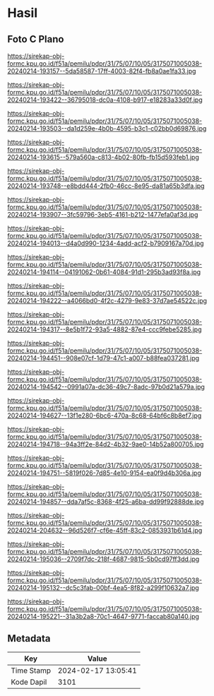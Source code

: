 # Hasil

## Foto C Plano

https://sirekap-obj-formc.kpu.go.id/f51a/pemilu/pdpr/31/75/07/10/05/3175071005038-20240214-193157--5da58587-17ff-4003-82f4-fb8a0ae1fa33.jpg

https://sirekap-obj-formc.kpu.go.id/f51a/pemilu/pdpr/31/75/07/10/05/3175071005038-20240214-193422--36795018-dc0a-4108-b917-e18283a33d0f.jpg

https://sirekap-obj-formc.kpu.go.id/f51a/pemilu/pdpr/31/75/07/10/05/3175071005038-20240214-193503--da1d259e-4b0b-4595-b3c1-c02bb0d69876.jpg

https://sirekap-obj-formc.kpu.go.id/f51a/pemilu/pdpr/31/75/07/10/05/3175071005038-20240214-193615--579a560a-c813-4b02-80fb-fb15d593feb1.jpg

https://sirekap-obj-formc.kpu.go.id/f51a/pemilu/pdpr/31/75/07/10/05/3175071005038-20240214-193748--e8bdd444-2fb0-46cc-8e95-da81a65b3dfa.jpg

https://sirekap-obj-formc.kpu.go.id/f51a/pemilu/pdpr/31/75/07/10/05/3175071005038-20240214-193907--3fc59796-3eb5-4161-b212-1477efa0af3d.jpg

https://sirekap-obj-formc.kpu.go.id/f51a/pemilu/pdpr/31/75/07/10/05/3175071005038-20240214-194013--d4a0d990-1234-4add-acf2-b7909167a70d.jpg

https://sirekap-obj-formc.kpu.go.id/f51a/pemilu/pdpr/31/75/07/10/05/3175071005038-20240214-194114--04191062-0b61-4084-91d1-295b3ad93f8a.jpg

https://sirekap-obj-formc.kpu.go.id/f51a/pemilu/pdpr/31/75/07/10/05/3175071005038-20240214-194222--a4066bd0-4f2c-4279-9e83-37d7ae54522c.jpg

https://sirekap-obj-formc.kpu.go.id/f51a/pemilu/pdpr/31/75/07/10/05/3175071005038-20240214-194317--8e5b1f72-93a5-4882-87e4-ccc9febe5285.jpg

https://sirekap-obj-formc.kpu.go.id/f51a/pemilu/pdpr/31/75/07/10/05/3175071005038-20240214-194451--908e07cf-1d79-47c1-a007-b88fea037281.jpg

https://sirekap-obj-formc.kpu.go.id/f51a/pemilu/pdpr/31/75/07/10/05/3175071005038-20240214-194542--0991a07a-dc36-49c7-8adc-97b0d21a579a.jpg

https://sirekap-obj-formc.kpu.go.id/f51a/pemilu/pdpr/31/75/07/10/05/3175071005038-20240214-194627--13f1e280-6bc6-470a-8c68-64bf6c8b8ef7.jpg

https://sirekap-obj-formc.kpu.go.id/f51a/pemilu/pdpr/31/75/07/10/05/3175071005038-20240214-194718--94a3ff2e-84d2-4b32-9ae0-14b52a800705.jpg

https://sirekap-obj-formc.kpu.go.id/f51a/pemilu/pdpr/31/75/07/10/05/3175071005038-20240214-194751--5819f026-7d85-4e10-9154-ea0f9d4b306a.jpg

https://sirekap-obj-formc.kpu.go.id/f51a/pemilu/pdpr/31/75/07/10/05/3175071005038-20240214-194857--dda7af5c-8368-4f25-a6ba-dd99f92888de.jpg

https://sirekap-obj-formc.kpu.go.id/f51a/pemilu/pdpr/31/75/07/10/05/3175071005038-20240214-204632--96d526f7-cf6e-45ff-83c2-0853931b61d4.jpg

https://sirekap-obj-formc.kpu.go.id/f51a/pemilu/pdpr/31/75/07/10/05/3175071005038-20240214-195036--2709f7dc-218f-4687-9815-5b0cd97ff3dd.jpg

https://sirekap-obj-formc.kpu.go.id/f51a/pemilu/pdpr/31/75/07/10/05/3175071005038-20240214-195132--dc5c3fab-00bf-4ea5-8f82-a299f10632a7.jpg

https://sirekap-obj-formc.kpu.go.id/f51a/pemilu/pdpr/31/75/07/10/05/3175071005038-20240214-195221--31a3b2a8-70c1-4647-9771-faccab80a140.jpg


## Metadata

| Key        | Value               |
| ---------- | ------------------- |
| Time Stamp | 2024-02-17 13:05:41 |
| Kode Dapil | 3101                |



